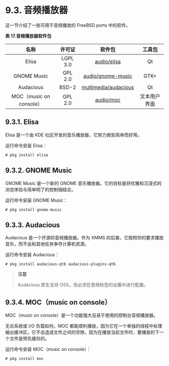 # 9.3. 音频播放器

这一节介绍了一些可用于音频播放的 FreeBSD ports 中的软件。

**表 17.音频播放器软件包**

|          名称           |  许可证  |                                      软件包                                       |    工具包    |
| :---------------------: | :------: | :-------------------------------------------------------------------------------: | :----------: |
|          Elisa          | LGPL 3.0 |          [audio/elisa](https://cgit.freebsd.org/ports/tree/audio/elisa/)          |      Qt      |
|       GNOME Music       | GPL 2.0  |    [audio/gnome-music](https://cgit.freebsd.org/ports/tree/audio/gnome-music/)    |     GTK+     |
|        Audacious        |  BSD-2   | [multimedia/audacious](https://cgit.freebsd.org/ports/tree/multimedia/audacious/) |      Qt      |
| MOC（music on console） | GPL 2.0  |            [audio/moc](https://cgit.freebsd.org/ports/tree/audio/moc/)            | 文本用户界面 |

## 9.3.1. Elisa

Elisa 是一个由 KDE 社区开发的音乐播放器，它努力做到简单而好用。

运行命令安装 Elisa：

```shell-sessionl
# pkg install elisa
```

## 9.3.2. GNOME Music

GNOME Music 是一个新的 GNOME 音乐播放器。它的目标是将优雅和沉浸式的浏览体验与简单明了的控制相结合。

运行命令安装 GNOME Music：

```shell-sessionl
# pkg install gnome-music
```

## 9.3.3. Audacious

Audacious 是一个开源的音频播放器。作为 XMMS 的后裔，它按照你的要求播放音乐，而不会和其他任务争夺计算机资源。

运行命令安装 Audacious：

```shell-sessionl
# pkg install audacious-qt6 audacious-plugins-qt6
```

> **注意**
>
> Audacious 原生支持 OSS，但必须在音频标签的设置中进行配置。

## 9.3.4. MOC（music on console）

MOC（music on console）是一个功能强大且易于使用的控制台音频播放器。

无论系统或 I/O 负载如何，MOC 都能顺利播放，因为它在一个单独的线程中处理输出缓冲区。它不会造成文件之间的空隙，因为在播放当前文件时，要播放的下一个文件是预先缓存的。

运行命令安装 MOC（music on console）：

```shell-sessionl
# pkg install moc
```
